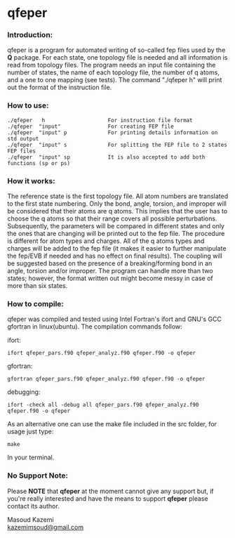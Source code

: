 # qfeper  

### Introduction:  
qfeper is a program for automated writing of so-called fep files used by the **Q** package. 
For each state, one topology file is needed and all information is read from topology files.
The program needs an input file containing the number of states, the name of
each topology file, the number of q atoms, and a one to one mapping (see tests).
The command "./qfeper h" will print out the format of the instruction file.

### How to use:  

    ./qfeper   h                    For instruction file format 
    ./qfeper  "input"               For creating FEP file 
    ./qfeper  "input" p             For printing details information on std output 
    ./qfeper  "input" s             For splitting the FEP file to 2 states FEP files 
    ./qfeper  "input" sp            It is also accepted to add both functions (sp or ps) 

### How it works:  

The reference state is the first topology file. All atom numbers are translated
to the first state numbering. Only the bond, angle, torsion, and improper will be
considered that their atoms are q atoms. This implies that the user has to choose
the q atoms so that their range covers all possible perturbations. Subsequently,
the parameters will be compared in different states and only the ones that
are changing will be printed out to the fep file. The procedure is different for
atom types and charges. All of the q atoms types and charges will be added to the fep
file (it makes it easier to further manipulate the fep/EVB if needed and has
no effect on final results). The coupling will be suggested based on the presence
of a breaking/forming bond in an angle, torsion and/or improper. The program can
handle more than two states; however, the format written out might become messy
in case of more than six states.


### How to compile:   
qfeper was compiled and tested using Intel Fortran's ifort and GNU's GCC gfortran in linux(ubuntu). The
compilation commands follow:

ifort:  

    ifort qfeper_pars.f90 qfeper_analyz.f90 qfeper.f90 -o qfeper

gfortran:  

    gfortran qfeper_pars.f90 qfeper_analyz.f90 qfeper.f90 -o qfeper

debugging:   

    ifort -check all -debug all qfeper_pars.f90 qfeper_analyz.f90 qfeper.f90 -o qfeper


As an alternative one can use the make file included in the src folder, for usage just type:

    make

In your terminal.


### No Support Note:

Please **NOTE** that **qfeper** at the moment cannot give any support
but, if you're really interested and have the means to support
**qfeper** please contact its author.


Masoud Kazemi   
<kazemimsoud@gmail.com>
